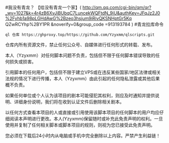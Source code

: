 #我没有青龙？
【给没有青龙一个家】( http://qm.qq.com/cgi-bin/qm/qr?_wv=1027&k=4r4zB6XvJiBUbqC7LuncekWQFtdN_9iU&authKey=JFqJz2J0%2Fyhb1a98pLGHdAwG%2Bzeo3hsjum9iRivQKSNHptGr5Kq QZwRCYhp%2BY1PR &noverify=0&group_code =913193784 )
#青龙拉库命令
``````
ql 仓库 https://ghproxy.top/https://github.com/Yzyxmm/qlscripts.git
``````
仓库内所有资源文件，禁止任何公众号、自媒体进行任何形式的转载、发布。

本人（Yzyxmm）对任何脚本问题不负责，包括但不限于任何脚本错误导致的任何损失或损害。

引用脚本的任何用户，包括但不限于建立VPS或在违反某些国家/地区法律或相关法规的情况下进行传播，本人（Yzyxmm）由此引起的任何隐私泄露或其他后果概不负责。

如果任何单位或个人认为该项目的剧本可能侵犯其权利，则应及时通知并提供说明、详细身份说明，我们将在收到认证文件后删除相关剧本。

以任何方式查看本项目的人或直接或引用使用该脚本项目的任何脚本的用户均应仔细阅读本声明进行更改。本人(Yzyxmm)保留随时或补充此免责声明的权利。一旦使用并复制了任何相关脚本或脚本项目的规则，则视为您已接受此免责声明。

您必须在下载后24小时内从电脑或手机中完全删除以上内容。严禁产生利益链！
